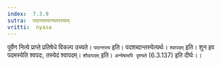 ```yaml
---
index:  7.3.9
sutra:  पदान्तस्यान्यतरस्याम्
vritti:  nyasa
---
```


पूर्वेण नित्ये प्राप्ते प्रतिषेधे विकल्प उच्यते। `पदान्तस्य` इति। पदशब्दान्तस्येत्यर्थः। `श्वापदम्` इति। शुन इव पदमस्येति श्वपदः, तस्येदं श्वापदम्। `शौवापदम्` इति। `अन्येषामपि दृश्यते` (6.3.137) इति दीर्घः।।

